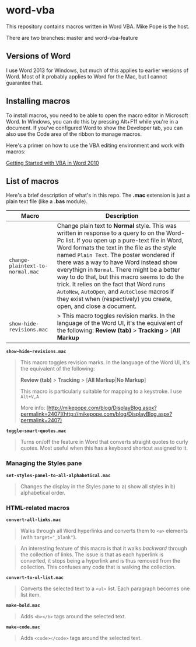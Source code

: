 # word-vba
This repository contains macros written in Word VBA. Mike Pope is the host. 

There are two branches: master and word-vba-feature

## Versions of Word
I use Word 2013 for Windows, but much of this applies to earlier versions of Word. Most of it probably applies to Word for the Mac, but I cannot guarantee that.

## Installing macros
To install macros, you need to be able to open the macro editor in Microsoft Word. In Windows, you can do this by pressing Alt+F11 while you're in a document. If you've configured Word to show the Developer tab, you can also use the Code area of the ribbon to manage macros.

Here's a primer on how to use the VBA editing environment and work with macros:

[Getting Started with VBA in Word 2010](https://msdn.microsoft.com/en-us/library/office/ff604039(v=office.14).aspx)

## List of macros
Here's a brief description of what's in this repo. The **.mac** extension is just a plain text file (like a **.bas** module).

| Macro | Description |
| --- | --- |
| `change-plaintext-to-normal.mac`| Change plain text to **Normal** style. This was written in response to a query to on the Word-Pc list. If you open up a pure-text file in Word, Word formats the text in the file as the style named `Plain Text`. The poster wondered if there was a way to have Word instead show everythign in `Normal`. There might be a better way to do that, but this macro seems to do the trick. It relies on the fact that Word runs `AutoNew`, `AutoOpen`, and `AutoClose` macros if they exist when (respectively) you create, open, and close a document. |
| `show-hide-revisions.mac`| > This macro toggles revision marks. In the language of the Word UI, it's the equivalent of the following: **Review (tab)** > **Tracking** > [**All Markup**||**No Markup**] More info: [http://mikepope.com/blog/DisplayBlog.aspx?permalink=2407](http://mikepope.com/blog/DisplayBlog.aspx?permalink=2407)




**`show-hide-revisions.mac`**

> This macro toggles revision marks. In the language of the Word UI, it's the equivalent of the following:
>
> **Review (tab)** &gt; **Tracking** &gt; [**All Markup**|**No Markup**]
>
> This macro is particularly suitable for mapping to a keystroke. I use  `Alt+V,A`
>
> More info: [http://mikepope.com/blog/DisplayBlog.aspx?permalink=2407](http://mikepope.com/blog/DisplayBlog.aspx?permalink=2407)


**`toggle-smart-quotes.mac`**

>Turns on/off the feature in Word that converts straight quotes to curly quotes. Most useful when this has a keyboard shortcut assigned to it.


### Managing the Styles pane
**`set-styles-panel-to-all-alphabetical.mac`**

>Changes the display in the Styles pane to a) show all styles in b) alphabetical order.


### HTML-related macros
**`convert-all-links.mac`**

>Walks through all Word hyperlinks and converts them to `<a>` elements (with `target="_blank"`).

>An interesting feature of this macro is that it walks *backward* through the collection of links. The issue is that as each hyperlink is converted, it stops being a hyperlink and is thus removed from the collection. This confuses any code that is walking the collection.   

**`convert-to-ul-list.mac`**

>Converts the selected text to a `<ul>` list. Each paragraph becomes one list item.


**`make-bold.mac`**

>Adds `<b></b>` tags around the selected text.


**`make-code.mac`**

>Adds `<code></code>` tags around the selected text.

